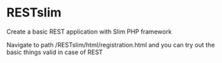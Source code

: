 RESTslim
========

Create a basic REST application with Slim PHP framework

Navigate to path /RESTslim/html/registration.html and you can try out the basic things valid in case of REST

